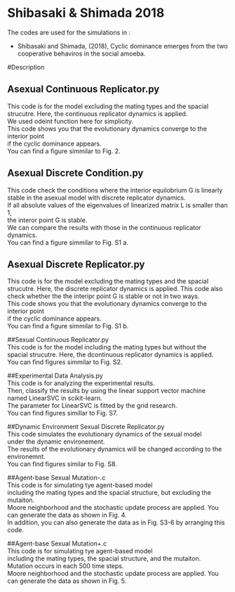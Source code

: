 # Shibasaki & Shimada 2018

The codes are used for the simulations in :
* Shibasaki and Shimada, (2018), Cyclic dominance emerges from 
the two cooperative behaviros in the social amoeba.

#Description  
## Asexual Continuous Replicator.py  
This code is for the model excluding the mating types and the spacial strucutre. 
Here, the continuous replicator dynamics is applied.   
We used odeint function here for simplicity.  
This code shows you that the evolutionary dynamics converge to the interior point  
if the cyclic dominance appears.  
You can find a figure simmilar to Fig. 2.  

## Asexual Discrete Condition.py  
This code check the conditions where the interior equilobrium G is linearly stable
in the asexual model with discrete replicator dynamics.  
If all absolute values of the eigenvalues of linearized matrix L is smaller than 1,  
the interor point G is stable.  
We can compare the results with those in the continuous replicator dynamics.  
You can find a figure simmilar to Fig. S1 a.  

## Asexual Discrete Replicator.py
This code is for the model excluding the mating types and the spacial strucutre. 
Here, the discrete replicator dynamics is applied. 
This code also check whether the the interipr point G is stable or not in two ways.     
This code shows you that the evolutionary dynamics converge to the interior point  
if the cyclic dominance appears.  
You can find a figure simmilar to Fig. S1 b. 

##Sexual Continuous Replicator.py  
This code is for the model including the mating types but without the spacial strucutre. 
Here, the dcontinuous replicator dynamics is applied.     
You can find figures simmilar to Fig. S2.  

##Experimental Data Analysis.py  
This code is for analyzing the experimental results.  
Then, classify the results by using the linear support vector machine  
named LinearSVC in scikit-learn.  
The parameter for LinearSVC is fitted by the grid research.  
You can find figures simillar to Fig. S7.

##Dynamic Environment Sexual Discrete Replicator.py  
This code simulates the evolutionary dynamics of the sexual model  
under the dynamic environement.  
The results of the evolutionary dynamics will be changed according to the environemnt.  
You can find figures similar to Fig. S8.

##Agent-base Sexual Mutation-.c  
This code is for simulating tye agent-based model  
including the mating types and the spacial structure, but excluding the mutaiton.  
Moore neighborhood and the stochastic update process are applied.
You can generate the data as shown in Fig. 4.  
In addition, you can also generate the data as in Fig. S3-6 by arranging this code.

##Agent-base Sexual Mutation+.c  
This code is for simulating tye agent-based model  
including the mating types, the spacial structure, and the mutaiton.  
Mutation occurs in each 500 time steps.  
Moore neighborhood and the stochastic update process are applied.
You can generate the data as shown in Fig. 5.  